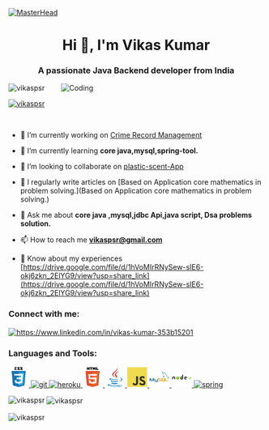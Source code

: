 [![MasterHead](https://fiverr-res.cloudinary.com/images/t_main1,q_auto,f_auto,q_auto,f_auto/gigs/117924261/original/102a63614f81d5b999508b96c58ef3bc46a020b0/be-your-full-stack-web-developer.jpg)](https://vikaspsr.io)

<h1 align="center">Hi 👋, I'm Vikas Kumar</h1>
<h3 align="center">A passionate Java Backend developer from India</h3>
<img align="right" alt="Coding" width="400" src="https://miro.medium.com/max/1400/1*lhOax3cZATGZwEhG0uTYRA.gif">

<p align="left"> <img src="https://komarev.com/ghpvc/?username=vikaspsr&label=Profile%20views&color=0e75b6&style=flat" alt="vikaspsr" /> </p>

<p align="left"> <a href="https://github.com/ryo-ma/github-profile-trophy"><img src="https://github-profile-trophy.vercel.app/?username=vikaspsr" alt="vikaspsr" /></a> </p>

<p align="left"> <a href="https://twitter.com/" target="blank"><img src="https://img.shields.io/twitter/follow/?logo=twitter&style=for-the-badge" alt="" /></a> </p>

- 🔭 I’m currently working on [Crime Record Management](https://github.com/vikaspsr/crazy-name-9363)

- 🌱 I’m currently learning **core java,mysql,spring-tool.**

- 👯 I’m looking to collaborate on [plastic-scent-App](https://github.com/Uchiha-D-Kurosaki/plastic-scent-4061)

- 📝 I regularly write articles on [Based on Application core mathematics in problem solving.](Based on Application core mathematics in problem solving.)

- 💬 Ask me about **core java ,mysql,jdbc Api,java script, Dsa problems solution.**

- 📫 How to reach me **vikaspsr@gmail.com**

- 📄 Know about my experiences [https://drive.google.com/file/d/1hVoMIrRNySew-sIE6-okj6zkn_2ElYG9/view?usp=share_link](https://drive.google.com/file/d/1hVoMIrRNySew-sIE6-okj6zkn_2ElYG9/view?usp=share_link)

<h3 align="left">Connect with me:</h3>
<p align="left">
<a href="https://linkedin.com/in/https://www.linkedin.com/in/vikas-kumar-353b15201" target="blank"><img align="center" src="https://raw.githubusercontent.com/rahuldkjain/github-profile-readme-generator/master/src/images/icons/Social/linked-in-alt.svg" alt="https://www.linkedin.com/in/vikas-kumar-353b15201" height="30" width="40" /></a>
</p>

<h3 align="left">Languages and Tools:</h3>
<p align="left"> <a href="https://www.w3schools.com/css/" target="_blank" rel="noreferrer"> <img src="https://raw.githubusercontent.com/devicons/devicon/master/icons/css3/css3-original-wordmark.svg" alt="css3" width="40" height="40"/> </a> <a href="https://git-scm.com/" target="_blank" rel="noreferrer"> <img src="https://www.vectorlogo.zone/logos/git-scm/git-scm-icon.svg" alt="git" width="40" height="40"/> </a> <a href="https://heroku.com" target="_blank" rel="noreferrer"> <img src="https://www.vectorlogo.zone/logos/heroku/heroku-icon.svg" alt="heroku" width="40" height="40"/> </a> <a href="https://www.w3.org/html/" target="_blank" rel="noreferrer"> <img src="https://raw.githubusercontent.com/devicons/devicon/master/icons/html5/html5-original-wordmark.svg" alt="html5" width="40" height="40"/> </a> <a href="https://www.java.com" target="_blank" rel="noreferrer"> <img src="https://raw.githubusercontent.com/devicons/devicon/master/icons/java/java-original.svg" alt="java" width="40" height="40"/> </a> <a href="https://developer.mozilla.org/en-US/docs/Web/JavaScript" target="_blank" rel="noreferrer"> <img src="https://raw.githubusercontent.com/devicons/devicon/master/icons/javascript/javascript-original.svg" alt="javascript" width="40" height="40"/> </a> <a href="https://www.mysql.com/" target="_blank" rel="noreferrer"> <img src="https://raw.githubusercontent.com/devicons/devicon/master/icons/mysql/mysql-original-wordmark.svg" alt="mysql" width="40" height="40"/> </a> <a href="https://nodejs.org" target="_blank" rel="noreferrer"> <img src="https://raw.githubusercontent.com/devicons/devicon/master/icons/nodejs/nodejs-original-wordmark.svg" alt="nodejs" width="40" height="40"/> </a> <a href="https://spring.io/" target="_blank" rel="noreferrer"> <img src="https://www.vectorlogo.zone/logos/springio/springio-icon.svg" alt="spring" width="40" height="40"/> </a> </p>

<p><img align="left" src="https://github-readme-stats.vercel.app/api/top-langs?username=vikaspsr&show_icons=true&locale=en&layout=compact" alt="vikaspsr" /></p>

<p>&nbsp;<img align="center" src="https://github-readme-stats.vercel.app/api?username=vikaspsr&show_icons=true&locale=en" alt="vikaspsr" /></p>

<p><img align="center" src="https://github-readme-streak-stats.herokuapp.com/?user=vikaspsr&" alt="vikaspsr" /></p>
